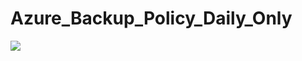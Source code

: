 # Azure_Backup_Policy_Daily_Only


<a href="https://github.com/SurajSPujari/Azure_Backup_Policy_Daily_Only/blob/master/template.json" target="_blank">
    <img src="https://portal.azure.com/#create/Microsoft.Template/uri/https://raw.githubusercontent.com/Azure/azure-quickstart-templates/master/1-CONTRIBUTION-GUIDE/images/deploytoazure.svg?sanitize=true"/>
